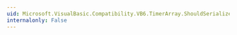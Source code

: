 ```yaml
---
uid: Microsoft.VisualBasic.Compatibility.VB6.TimerArray.ShouldSerializeIndex(System.Windows.Forms.Timer)
internalonly: False
---
```

